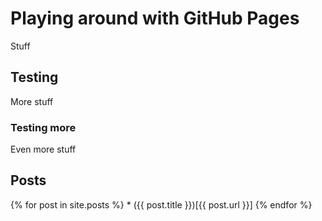 # Playing around with GitHub Pages
Stuff

## Testing
More stuff

### Testing more
Even more stuff


## Posts
{% for post in site.posts %}
    * ({{ post.title }})[{{ post.url }}]
{% endfor %}
  
